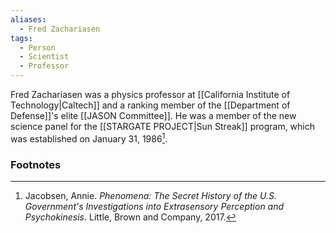 ```yaml
---
aliases:
  - Fred Zachariasen
tags:
  - Person
  - Scientist
  - Professor
---
```

Fred Zachariasen was a physics professor at [[California Institute of Technology|Caltech]] and a ranking member of the [[Department of Defense]]'s elite [[JASON Committee]]. He was a member of the new science panel for the [[STARGATE PROJECT|Sun Streak]] program, which was established on January 31, 1986[^1].

### Footnotes
[^1]: Jacobsen, Annie. *Phenomena: The Secret History of the U.S. Government's Investigations into Extrasensory Perception and Psychokinesis*. Little, Brown and Company, 2017.
